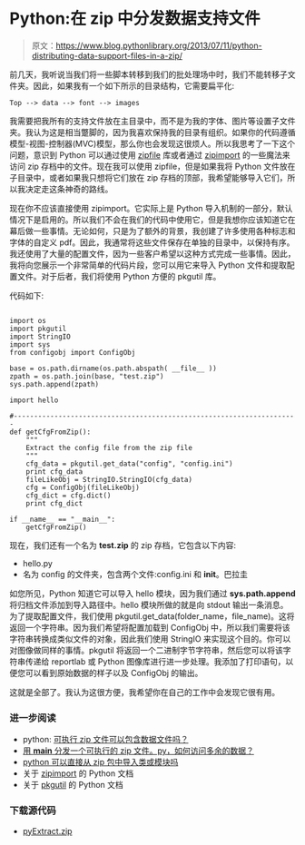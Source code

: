# Python:在 zip 中分发数据支持文件

> 原文：<https://www.blog.pythonlibrary.org/2013/07/11/python-distributing-data-support-files-in-a-zip/>

前几天，我听说当我们将一些脚本转移到我们的批处理场中时，我们不能转移子文件夹。因此，如果我有一个如下所示的目录结构，它需要扁平化:

 `Top
--> data
--> font
--> images` 

我需要把我所有的支持文件放在主目录中，而不是为我的字体、图片等设置子文件夹。我认为这是相当蹩脚的，因为我喜欢保持我的目录有组织。如果你的代码遵循模型-视图-控制器(MVC)模型，那么你也会发现这很烦人。所以我思考了一下这个问题，意识到 Python 可以通过使用 [zipfile](http://docs.python.org/2/library/zipfile) 库或者通过 [zipimport](http://docs.python.org/2/library/zipimport.html) 的一些魔法来访问 zip 存档中的文件。现在我可以使用 zipfile，但是如果我将 Python 文件放在子目录中，或者如果我只想将它们放在 zip 存档的顶部，我希望能够导入它们，所以我决定走这条神奇的路线。

现在你不应该直接使用 zipimport。它实际上是 Python 导入机制的一部分，默认情况下是启用的。所以我们不会在我们的代码中使用它，但是我想你应该知道它在幕后做一些事情。无论如何，只是为了额外的背景，我创建了许多使用各种标志和字体的自定义 pdf。因此，我通常将这些文件保存在单独的目录中，以保持有序。我还使用了大量的配置文件，因为一些客户希望以这种方式完成一些事情。因此，我将向您展示一个非常简单的代码片段，您可以用它来导入 Python 文件和提取配置文件。对于后者，我们将使用 Python 方便的 pkgutil 库。

代码如下:

```

import os
import pkgutil
import StringIO
import sys
from configobj import ConfigObj

base = os.path.dirname(os.path.abspath( __file__ ))
zpath = os.path.join(base, "test.zip")
sys.path.append(zpath)

import hello

#----------------------------------------------------------------------
def getCfgFromZip():
    """
    Extract the config file from the zip file
    """
    cfg_data = pkgutil.get_data("config", "config.ini")
    print cfg_data
    fileLikeObj = StringIO.StringIO(cfg_data)
    cfg = ConfigObj(fileLikeObj)
    cfg_dict = cfg.dict()
    print cfg_dict

if __name__ == "__main__":
    getCfgFromZip()

```

现在，我们还有一个名为 **test.zip** 的 zip 存档，它包含以下内容:

*   hello.py
*   名为 config 的文件夹，包含两个文件:config.ini 和 __init__。巴拉圭

如您所见，Python 知道它可以导入 hello 模块，因为我们通过 **sys.path.append** 将归档文件添加到导入路径中。hello 模块所做的就是向 stdout 输出一条消息。为了提取配置文件，我们使用 pkgutil.get_data(folder_name，file_name)。这将返回一个字符串。因为我们希望将配置加载到 ConfigObj 中，所以我们需要将该字符串转换成类似文件的对象，因此我们使用 StringIO 来实现这个目的。你可以对图像做同样的事情。pkgutil 将返回一个二进制字节字符串，然后您可以将该字符串传递给 reportlab 或 Python 图像库进行进一步处理。我添加了打印语句，以便您可以看到原始数据的样子以及 ConfigObj 的输出。

这就是全部了。我认为这很方便，我希望你在自己的工作中会发现它很有用。

### 进一步阅读

*   python: [可执行 zip 文件可以包含数据文件吗？](http://stackoverflow.com/q/5355694/393194)
*   [用 __main__ 分发一个可执行的 zip 文件。py，如何访问多余的数据？](http://stackoverflow.com/q/2859413/393194)
*   [python 可以直接从 zip 包中导入类或模块吗](http://www.velocityreviews.com/forums/t675118-can-python-import-class-or-module-directly-from-a-zip-package.html)
*   关于 [zipimport](http://docs.python.org/2/library/zipimport.html) 的 Python 文档
*   关于 [pkgutil](http://docs.python.org/2/library/pkgutil.html) 的 Python 文档

### 下载源代码

*   [pyExtract.zip](https://www.blog.pythonlibrary.org/wp-content/uploads/2013/07/pyExtract.zip)